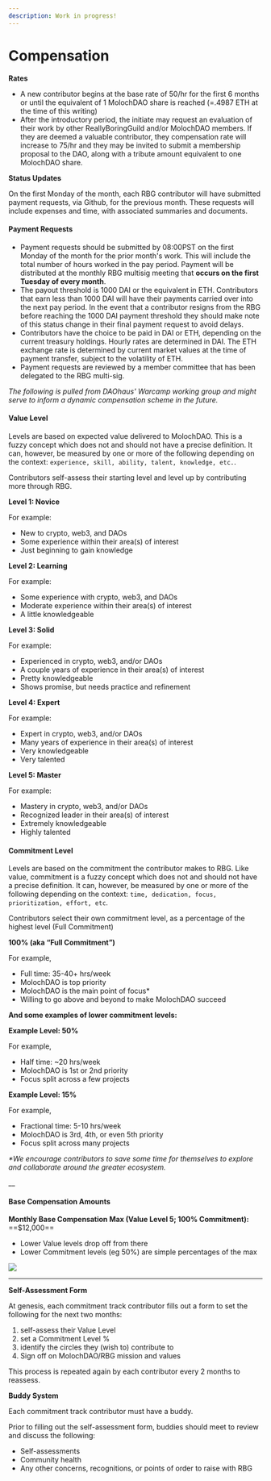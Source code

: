 ```yaml
---
description: Work in progress!
---
```


# Compensation

**Rates**

* A new contributor begins at the base rate of 50/hr for the first 6 months or until the equivalent of 1 MolochDAO share is reached (=.4987 ETH at the time of this writing)
* After the introductory period, the initiate may request an evaluation of their work by other ReallyBoringGuild and/or MolochDAO members. If they are deemed a valuable contributor, they compensation rate will increase to 75/hr and they may be invited to submit a membership proposal to the DAO, along with a tribute amount equivalent to one MolochDAO share.



**Status Updates**

On the first Monday of the month, each RBG contributor will have submitted payment requests, via Github, for the previous month.  These requests will include expenses and time, with associated summaries and documents.&#x20;



#### Payment Requests

* Payment requests should be submitted by 08:00PST on the first Monday of the month for the prior month's work. This will include the total number of hours worked in the pay period. Payment will be distributed at the monthly RBG multisig meeting that **occurs on the first Tuesday of every month**.&#x20;
* The payout threshold is 1000 DAI or the equivalent in ETH. Contributors that earn less than 1000 DAI will have their payments carried over into the next pay period. In the event that a contributor resigns from the RBG before reaching the 1000 DAI payment threshold they should make note of this status change in their final payment request to avoid delays.&#x20;
* Contributors have the choice to be paid in DAI or ETH, depending on the current treasury holdings. Hourly rates are determined in DAI. The ETH exchange rate is determined by current market values at the time of payment transfer, subject to the volatility of ETH.&#x20;
* Payment requests are reviewed by a member committee that has been delegated to the RBG multi-sig.

_The following is pulled from DAOhaus' Warcamp working group and might serve to inform a dynamic compensation scheme in the future._

#### Value Level

Levels are based on expected value delivered to MolochDAO. This is a fuzzy concept which does not and should not have a precise definition. It can, however, be measured by one or more of the following depending on the context: `experience, skill, ability, talent, knowledge, etc.`.

Contributors self-assess their starting level and level up by contributing more through RBG.

**Level 1: Novice**

For example:

* New to crypto, web3, and DAOs
* Some experience within their area(s) of interest
* Just beginning to gain knowledge

**Level 2: Learning**

For example:

* Some experience with crypto, web3, and DAOs
* Moderate experience within their area(s) of interest
* A little knowledgeable

**Level 3: Solid**

For example:

* Experienced in crypto, web3, and/or DAOs
* A couple years of experience in their area(s) of interest
* Pretty knowledgeable
* Shows promise, but needs practice and refinement

**Level 4: Expert**

For example:

* Expert in crypto, web3, and/or DAOs
* Many years of experience in their area(s) of interest
* Very knowledgeable
* Very talented

**Level 5: Master**

For example:

* Mastery in crypto, web3, and/or DAOs
* Recognized leader in their area(s) of interest
* Extremely knowledgeable
* Highly talented

#### Commitment Level

Levels are based on the commitment the contributor makes to RBG. Like value, commitment is a fuzzy concept which does not and should not have a precise definition. It can, however, be measured by one or more of the following depending on the context: `time, dedication, focus, prioritization, effort, etc`.

Contributors select their own commitment level, as a percentage of the highest level (Full Commitment)

**100% (aka “Full Commitment”)**

For example,

* Full time: 35-40+ hrs/week
* MolochDAO is top priority
* MolochDAO is the main point of focus\*
* Willing to go above and beyond to make MolochDAO succeed

**And some examples of lower commitment levels:**

**Example Level: 50%**

For example,

* Half time: \~20 hrs/week
* MolochDAO is 1st or 2nd priority
* Focus split across a few projects

**Example Level: 15%**

For example,

* Fractional time: 5-10 hrs/week
* MolochDAO is 3rd, 4th, or even 5th priority
* Focus split across many projects

_\*We encourage contributors to save some time for themselves to explore and collaborate around the greater ecosystem._

__

#### Base Compensation Amounts

**Monthly Base Compensation Max (Value Level 5; 100% Commitment):** ==$12,000==

* Lower Value levels drop off from there
* Lower Commitment levels (eg 50%) are simple percentages of the max

[![](https://forum.daohaus.club/uploads/default/optimized/1X/51839d43fec3ca9749ac05e93ec68131d4d3ea61\_2\_690x460.png)](https://forum.daohaus.club/uploads/default/original/1X/51839d43fec3ca9749ac05e93ec68131d4d3ea61.png)

****

**Self-Assessment Form**

At genesis, each commitment track contributor fills out a form to set the following for the next two months:

1. self-assess their Value Level
2. set a Commitment Level %
3. identify the circles they (wish to) contribute to
4. Sign off on MolochDAO/RBG mission and values

This process is repeated again by each contributor every 2 months to reassess.

**Buddy System**

Each commitment track contributor must have a buddy.

Prior to filling out the self-assessment form, buddies should meet to review and discuss the following:

* Self-assessments
* Community health
* Any other concerns, recognitions, or points of order to raise with RBG
